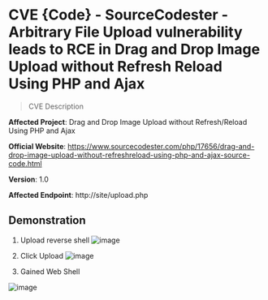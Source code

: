 # CVE {Code} - SourceCodester - Arbitrary File Upload vulnerability leads to RCE in Drag and Drop Image Upload without Refresh Reload Using PHP and Ajax

> CVE Description

**Affected Project**: Drag and Drop Image Upload without Refresh/Reload Using PHP and Ajax

**Official Website**: https://www.sourcecodester.com/php/17656/drag-and-drop-image-upload-without-refreshreload-using-php-and-ajax-source-code.html

**Version**: 1.0

**Affected Endpoint**: http://site/upload.php

## Demonstration
1. Upload reverse shell
![image](https://github.com/user-attachments/assets/d1f545f5-4157-4970-bc0b-d02513ba270a)

2. Click Upload
![image](https://github.com/user-attachments/assets/259628e5-92ce-491a-a24c-e62574801416)

3. Gained Web Shell

![image](https://github.com/user-attachments/assets/f3c0528d-c3e7-4b65-ab19-b7453cb3cf60)
